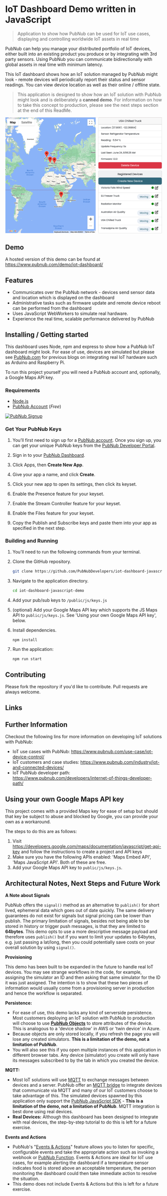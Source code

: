 # IoT Dashboard Demo written in JavaScript
> Application to show how PubNub can be used for IoT use cases, displaying and controlling worldwide IoT assets in real time

PubNub can help you manage your distributed portfolio of IoT devices, either built into an existing product you produce or by integrating with 3rd party sensors.  Using PubNub you can communicate bidirectionally with global assets in real time with minimum latency.

This IoT dashboard shows how an IoT solution managed by PubNub might look - remote devices will periodically report their status and sensor readings.  You can view device location as well as their online / offline state.

> This application is designed to show how an IoT solution with PubNub might look and is deliberately a **canned demo**.  For information on how to take this concept to production, please see the next steps section at the end of this ReadMe.  

![Screenshot](https://raw.githubusercontent.com/PubNubDevelopers/iot-dashboard-javascript-demo/main/media/screenshot_square.png)

## Demo

A hosted version of this demo can be found at https://www.pubnub.com/demo/iot-dashboard/

## Features

* Communicates over the PubNub network - devices send sensor data and location which is displayed on the dashboard
* Administrative tasks such as firmware update and remote device reboot can be performed from the dashboard 
* Uses JavaScript WebWorkers to simulate real hardware.
* Experience the real time, scalable performance delivered by PubNub

## Installing / Getting started

This dashboard uses Node, npm and express to show how a PubNub IoT dashboard might look.  For ease of use, devices are simulated but please see [PubNub.com](http://www.pubnub.com) for previous blogs on integrating real IoT hardware such as Arduino and Raspberry Pi.

To run this project yourself you will need a PubNub account and, optionally, a Google Maps API key.

### Requirements
- [Node.js](https://nodejs.org/en/)
- [PubNub Account](#pubnub-account) (*Free*)

<a href="https://dashboard.pubnub.com/signup">
	<img alt="PubNub Signup" src="https://i.imgur.com/og5DDjf.png" width=260 height=97/>
</a>


### Get Your PubNub Keys

1. You’ll first need to sign up for a [PubNub account](https://dashboard.pubnub.com/signup/). Once you sign up, you can get your unique PubNub keys from the [PubNub Developer Portal](https://admin.pubnub.com/).

1. Sign in to your [PubNub Dashboard](https://admin.pubnub.com/).

1. Click Apps, then **Create New App**.

1. Give your app a name, and click **Create**.

1. Click your new app to open its settings, then click its keyset.

1. Enable the Presence feature for your keyset.

1. Enable the Stream Controller feature for your keyset.

1. Enable the Files feature for your keyset.

1. Copy the Publish and Subscribe keys and paste them into your app as specified in the next step.

### Building and Running

1. You'll need to run the following commands from your terminal.

1. Clone the GitHub repository.

	```bash
	git clone https://github.com/PubNubDevelopers/iot-dashboard-javascript-demo.git
	```
1. Navigate to the application directory.

	```bash
	cd iot-dashboard-javascript-demo
	```

1. Add your pub/sub keys to `/public/js/keys.js`

1. (optional) Add your Google Maps API key which supports the JS Maps API to `public/js/keys.js`.  See 'Using your own Google Maps API key', below.

1. Install dependencies.

	```bash
	npm install
	```

1. Run the application: 

	```bash
	npm run start
	```

## Contributing
Please fork the repository if you'd like to contribute. Pull requests are always welcome. 

## Links


## Further Information

Checkout the following lins for more information on developing IoT solutions with PubNub:

- IoT use cases with PubNub: https://www.pubnub.com/use-case/iot-device-control/
- IoT customers and case studies: https://www.pubnub.com/industry/iot-and-connected-devices/
- IoT PubNub developer path: https://www.pubnub.com/developers/internet-of-things-developer-path/

## Using your own Google Maps API key

This project comes with a provided Maps key for ease of setup but should that key be subject to abuse and blocked by Google, you can provide your own as a workaround.

The steps to do this are as follows:

1. Visit https://developers.google.com/maps/documentation/javascript/get-api-key and follow the instructions to create a project and API keys
1. Make sure you have the following APIs enabled: 'Maps Embed API', 'Maps JavaScript API'.  Both of these are free.
1. Add your Google Maps API key to `public/js/keys.js`.

## Architectural Notes, Next Steps and Future Work

**A Note about Signals**

PubNub offers the `signal()` method as an alternative to `publish()` for short lived, ephemeral data which goes out of date quickly.  The same delivery guarantees do not exist for signals but signal pricing can be lower than publish.  The primary limitation of signals, besides not being able to be stored in history or trigger push messages, is that they are limited to **64bytes**.  This demo opts to use a more descriptive message payload and therefore uses `publish()` but if you want to limit your updates to 64bytes, e.g. just passing a lat/long, then you could potentially save costs on your overall solution by using `signal()`.

**Provisioning**

This demo has been built to be expanded in the future to handle real IoT devices.  You may see strange workflows in the code, for example, assigning the simulator an ID and then asking that same simulator for the ID it was just assigned.  The intention is to show that these two pieces of information would usually come from a provisioning server in production and hence the workflow is separated.


**Persistence:**

- For ease of use, this demo lacks any kind of serverside persistence.  Most customers deploying an IoT solution with PubNub to production will choose to use **[PubNub Objects](https://www.pubnub.com/docs/sdks/javascript/api-reference/objects)** to store attributes of the device.  This is analogous to a 'device shadow' in AWS or 'twin device' in Azure.
- Because objects are only stored locally, if you refresh the page you will lose any created simulators.  **This is a limitation of the demo, not a limitation of PubNub**.
- You will also see this if you open multiple instances of this application in different browser tabs.  Any device (simulator) you create will only have its messages subscribed to by the tab in which you created the device.

**MQTT:**

- Most IoT solutions will use [MQTT](https://www.pubnub.com/learn/glossary/mqtt/) to exchange messages between devices and a server.  PubNub offer an [MQTT bridge](https://www.pubnub.com/docs/sdks/mqtt-pubnub-bridge) to integrate devices that communicate via MQTT and many of our IoT customers choose to take advantage of this.  The simulated devices spawned by this application only support the [PubNub JavaScript SDK](https://www.pubnub.com/docs/sdks/javascript) - **This is a limitation of the demo, not a limitation of PubNub**.  MQTT integration is best done using real devices.
- **Real Devices:** Although this dashboard has been designed to integrate with real devices, the step-by-step tutorial to do this is left for a future exercise.

**Events and Actions**

- PubNub's "[Events &amp; Actions](https://www.pubnub.com/docs/functions/events-and-actions)" feature allows you to listen for specific, configurable events and take the appropriate action such as invoking a webhook or [PubNub Function](https://www.pubnub.com/docs/functions/overview).  Events &amp; Actions are ideal for IoT use cases, for example alerting the dashboard if a temperature sensor indicates food is stored above an acceptable temperature, the person monitoring the dashboard could then take immediate action to resolve the situation.
- This demo does not include Events &amp; Actions but this is left for a future exercise.

